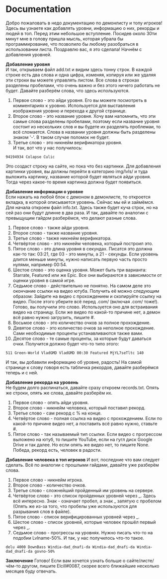 # Documentation

Добро пожаловать в недо документацию по демонлисту и топу игроков! Здесь вы узнаете как добавлять уровни, информацию о них, рекорды и людей в топ. Перед этим небольшое вступление. Посидев около 30ти минут мне в голову пришла мысль, которая убрала бы программирование, что позволило бы любому разобраться в использовании листа. Поздравлю вас, я это сделала! Начнём с добавления уровней. <br>

**Добавление уровня**<br>
И так, открываем файл add.txt и видим здесь тонну строк. В каждой строке есть два слова и одна цифра, изменяя, копируя или же удаляя эти строки вы можете управлять листом. Все слова в строках разделены пробелами, что очень важно и без этого ничего работать не будет. Давайте разберём слова, что здесь используются.
1. Первое слово - это айди уровня. Его вы можете посмотреть в комментариях к уровню. Используется для выставления изображения уровню и перехода к другой странице.
2. Второе слово - это название уровня. Хочу вам напомнить, что эти самые слова разделены пробелами, поэтому если название уровня состоит из нескольких слов и вы будете их разделять проблемаи, то всё сломается. Слова в названии уровня должны быть разделены знаком '-'. В таком случае поломок не будет.
3. Третье слово - это никнейм верификатора уровня. <br>
И так, вот что у нас получилось:
```
94194934 Colapse Culic
```
Это создаст строку на сайте, но пока что без картинки. Для добавления картинки уровня, вы должны перейти в категорию img/lvls/ и туда выложить картинку, название которой будет являться айди уровня. Тогда через какое-то время картинка должна будет появиться.<br>

**Добавление информации о уровне**<br>
Если нажать на любой блок с демоном в демонлисте, то откроется вкладка, в которой описывается уровень. Сейчас мы ей и займёмся. Для начала откроем файл info.txt. Здесь также будет куча строк, но на сей раз они будут длинне в два раза. И так, давайте по аналогии с превыщущим гайдом разберёмся, что делают разные слова.
1. Первое слово - также айди уровня.
2. Второе слово - также название уровня.
3. Третье слово - также никнейм верификатора.
4. Четвёртое слово - это никнейм человека, который построил это.
5. Пятое слово - это длина уровня в секундах. Писатся это должна как-то так: 03:21, где 03 - это минуты, а 21 - секунды. Если уровень длится меньше минуты, нужно написать первую часть просто нулями, например 00:54.
6. Шестое слово - это оценка уровня. Может быть три варианта: Starrate, Featured или же Epic. Все они выбираются в зависимости от оценки уровня в самой игре.
7. Седьмое слово - действительно не понятно. На самом деле это окончание ссылки на видео ютуба. Получить её можно следующим образом: Зайдите на видео с прохождением и скопируйте ссылку на видео. После этого уберите всё перед .com/ (включая .com/ тоже!). Готово, вы получили это слово. Используется оно для встраивания видео на страницу. Если же видео по какой-то причине нет, а демон всё равно нужно загрузить, пишите #.
8. Восьмое слово - это количество очков за полное прохождение.
9. Девятое слово - это количество очков за неполное прохождение. Сами необходимые проценты устанавливаются также вами.
10. Десятое слово - те самые проценты, за которые будут даваться очки.
Получится должно будет что-то типо этого:
```
511 Green-World VladGMD VladGMD 00:30 Featured MjYL7seTltc 140
```
И так, вы добавили информацию об уровне, радость! На самой странице к слову говоря есть табличка рекордов, давайте разберёмся теперь и с ней. <br>

**Добавление рекорда на уровень**<br>
Не будем долго распинаться, давайте сразу откроем records.txt. Опять же строки, опять же слова, давайте разберём их.
1. Первое слово - опять айди уровня.
2. Второе слово - никнейм человека, который поставил рекорд.
3. Третье слово - сам рекорд с % на конце.
4. Четвёртое слово - полная ссылка на видео с прохождением. Если по какой-то причине видео нет, а поставить всё равно нужно, ставьте #.
5. Пятое слово - так называемый тип ссылки. Если видео с прогрессом выложено на ютуб, то пишите YouTube, если на гугл диск Google Drive и так далее. Но если опять же видео нет, то пишите None.
Победа, рекорд есть, человек в радости.<br>

**Добавление человека в топ игроков**
И вот, последние что вам следует сделать. Всё по аналогии с прошлыми гайдами, давайте уже разберём слова.
1. Первое слово - никнейм игрока.
2. Второе слово - количество очков.
3. Третье слово - сложнейший пройденный им уровень на сервере.
4. Четвёртое слово - это список пройденных уровней через _. Здесь всё интересно. Знак - означает пробел, а знак _ запятую с пробелом (Опять же из-за того, что пробелы уже используются для разрывания слов в файле).
5. Пятое слово - список верифицированных уровней через _.
6. Шестое слово - список уровней, которые человек прошёл первый через _.
7. Седьмое слово - прогрессы на уровнях. Нужно писать что-то на подобии Lvlname-50%.
И так, у нас получилось что-то такое.
```
delu 4000 DownBass Windia-dad_dnafi-da Windia-dad_dnafi-da Windia-dad_dnafi-da govno-50%
``` 

**Заключение**
Готово! Если вам хочется узнать больше о сайте/листе/чём-то другом, пишите Elcill#0087, скорее всего ближайшие несколько месяцев буду отвечать.